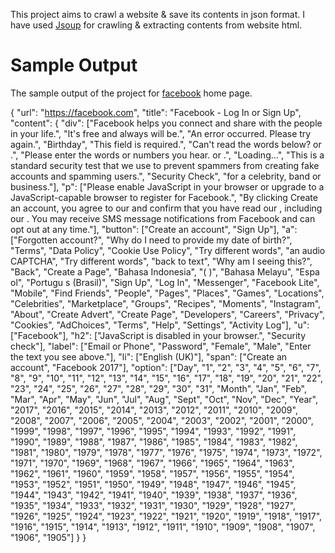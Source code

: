 This project aims to crawl a website & save its contents in json format. I have used [Jsoup](https://jsoup.org/) for crawling & extracting contents from website html. 

# Sample Output 
The sample output of the project for [facebook](https://facebook.com) home page.

{
    "url": "https://facebook.com",
    "title": "Facebook - Log In or Sign Up",
    "content": {
        "div": ["Facebook helps you connect and share with the people in your life.", "It's free and always will be.", "An error occurred. Please try again.", "Birthday", "This field is required.", "Can't read the words below? or .", "Please enter the words or numbers you hear. or .", "Loading...", "This is a standard security test that we use to prevent spammers from creating fake accounts and spamming users.", "Security Check", "for a celebrity, band or business."],
        "p": ["Please enable JavaScript in your browser or upgrade to a JavaScript-capable browser to register for Facebook.", "By clicking Create an account, you agree to our and confirm that you have read our , including our . You may receive SMS message notifications from Facebook and can opt out at any time."],
        "button": ["Create an account", "Sign Up"],
        "a": ["Forgotten account?", "Why do I need to provide my date of birth?", "Terms", "Data Policy", "Cookie Use Policy", "Try different words", "an audio CAPTCHA", "Try different words", "back to text", "Why am I seeing this?", "Back", "Create a Page", "Bahasa Indonesia", "( )", "Bahasa Melayu", "Espa ol", "Portugu s (Brasil)", "Sign Up", "Log In", "Messenger", "Facebook Lite", "Mobile", "Find Friends", "People", "Pages", "Places", "Games", "Locations", "Celebrities", "Marketplace", "Groups", "Recipes", "Moments", "Instagram", "About", "Create Advert", "Create Page", "Developers", "Careers", "Privacy", "Cookies", "AdChoices", "Terms", "Help", "Settings", "Activity Log"],
        "u": ["Facebook"],
        "h2": ["JavaScript is disabled in your browser.", "Security check"],
        "label": ["Email or Phone", "Password", "Female", "Male", "Enter the text you see above."],
        "li": ["English (UK)"],
        "span": ["Create an account", "Facebook 2017"],
        "option": ["Day", "1", "2", "3", "4", "5", "6", "7", "8", "9", "10", "11", "12", "13", "14", "15", "16", "17", "18", "19", "20", "21", "22", "23", "24", "25", "26", "27", "28", "29", "30", "31", "Month", "Jan", "Feb", "Mar", "Apr", "May", "Jun", "Jul", "Aug", "Sept", "Oct", "Nov", "Dec", "Year", "2017", "2016", "2015", "2014", "2013", "2012", "2011", "2010", "2009", "2008", "2007", "2006", "2005", "2004", "2003", "2002", "2001", "2000", "1999", "1998", "1997", "1996", "1995", "1994", "1993", "1992", "1991", "1990", "1989", "1988", "1987", "1986", "1985", "1984", "1983", "1982", "1981", "1980", "1979", "1978", "1977", "1976", "1975", "1974", "1973", "1972", "1971", "1970", "1969", "1968", "1967", "1966", "1965", "1964", "1963", "1962", "1961", "1960", "1959", "1958", "1957", "1956", "1955", "1954", "1953", "1952", "1951", "1950", "1949", "1948", "1947", "1946", "1945", "1944", "1943", "1942", "1941", "1940", "1939", "1938", "1937", "1936", "1935", "1934", "1933", "1932", "1931", "1930", "1929", "1928", "1927", "1926", "1925", "1924", "1923", "1922", "1921", "1920", "1919", "1918", "1917", "1916", "1915", "1914", "1913", "1912", "1911", "1910", "1909", "1908", "1907", "1906", "1905"]
    }
}
